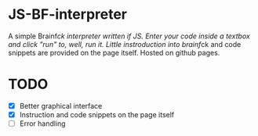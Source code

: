 # JS-BF-interpreter
A simple Brainf*ck interpreter written if JS.
Enter your code inside a textbox and click "run" to, well, run it.
Little instroduction into brainf*ck and code snippets are provided on the page itself. Hosted on github pages.

# TODO
- [x] Better graphical interface
- [x] Instruction and code snippets on the page itself
- [ ] Error handling